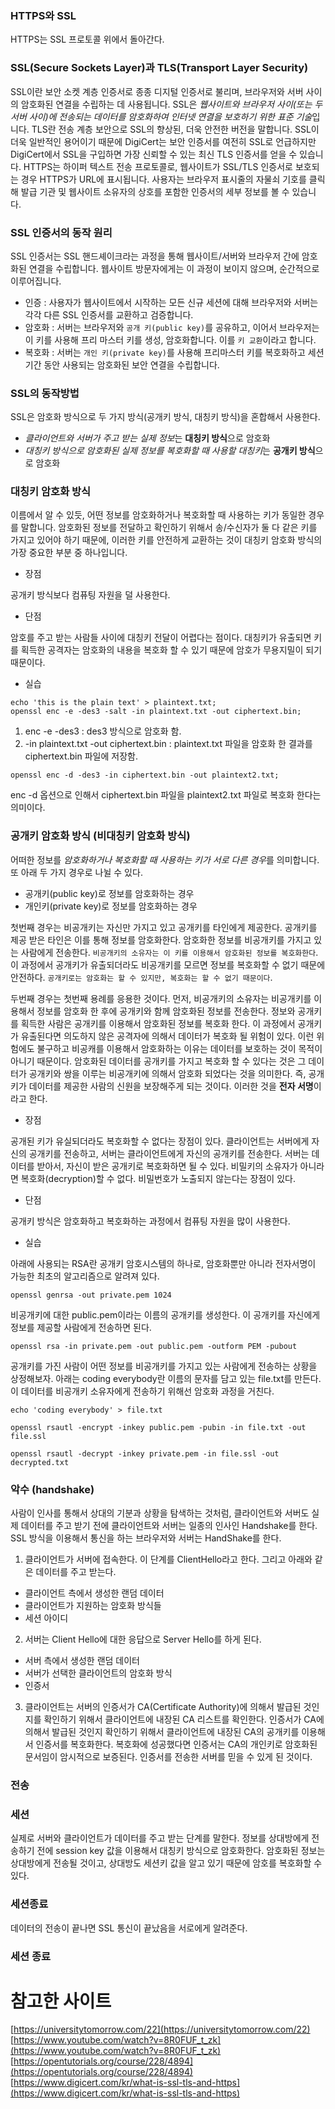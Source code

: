 ### HTTPS와 SSL 

HTTPS는 SSL 프로토콜 위에서 돌아간다. 
### SSL(Secure Sockets Layer)과 TLS(Transport Layer Security)

SSL이란 보안 소켓 계층 인증서로 종종 디지털 인증서로 불리며, 브라우저와 서버 사이의 암호화된 연결을 수립하는 데 사용됩니다. SSL은 *웹사이트와 브라우저 사이(또는 두 서버 사이)에 전송되는 데이터를 암호화하여 인터넷 연결을 보호하기 위한 표준 기술*입니다. 
TLS란 전송 계층 보안으로 SSL의 향상된, 더욱 안전한 버전을 말합니다. SSL이 더욱 일반적인 용어이기 때문에 DigiCert는 보안 인증서를 여전히 SSL로 언급하지만 DigiCert에서 SSL을 구입하면 가장 신뢰할 수 있는 최신 TLS 인증서를 얻을 수 있습니다. 
HTTPS는 하이퍼 텍스트 전송 프로토콜로, 웹사이트가 SSL/TLS 인증서로 보호되는 경우 HTTPS가 URL에 표시됩니다. 사용자는 브라우저 표시줄의 자물쇠 기호를 클릭해 발급 기관 및 웹사이트 소유자의 상호를 포함한 인증서의 세부 정보를 볼 수 있습니다. 

### SSL 인증서의 동작 원리

SSL 인증서는 SSL 핸드셰이크라는 과정을 통해 웹사이트/서버와 브라우저 간에 암호화된 연결을 수립합니다. 웹사이트 방문자에게는 이 과정이 보이지 않으며, 순간적으로 이루어집니다. 

- 인증 : 사용자가 웹사이트에서 시작하는 모든 신규 세션에 대해 브라우저와 서버는 각각 다른 SSL 인증서를 교환하고 검증합니다. 
- 암호화 : 서버는 브라우저와 `공개 키(public key)`를 공유하고, 이어서 브라우저는 이 키를 사용해 프리 마스터 키를 생성, 암호화합니다. 이를 `키 교환`이라고 합니다. 
- 복호화 : 서버는 `개인 키(private key)`를 사용해 프리마스터 키를 복호화하고 세션 기간 동안 사용되는 암호화된 보안 연결을 수립합니다. 

### SSL의 동작방법

SSL은 암호화 방식으로 두 가지 방식(공개키 방식, 대칭키 방식)을 혼합해서 사용한다. 

- *클라이언트와 서버가 주고 받는 실제 정보*는 **대칭키 방식**으로 암호화 
- *대칭키 방식으로 암호화된 실제 정보를 복호화할 때 사용할 대칭키*는 **공개키 방식**으로 암호화

### 대칭키 암호화 방식

이름에서 알 수 있듯, 어떤 정보를 암호화하거나 복호화할 때 사용하는 키가 동일한 경우를 말합니다. 암호화된 정보를 전달하고 확인하기 위해서 송/수신자가 둘 다 같은 키를 가지고 있어야 하기 때문에, 이러한 키를 안전하게 교환하는 것이 대칭키 암호화 방식의 가장 중요한 부분 중 하나입니다. 

- 장점

공개키 방식보다 컴퓨팅 자원을 덜 사용한다. 

- 단점

암호를 주고 받는 사람들 사이에 대칭키 전달이 어렵다는 점이다. 대칭키가 유출되면 키를 획득한 공격자는 암호화의 내용을 복호화 할 수 있기 때문에 암호가 무용지밀이 되기 때문이다. 

- 실습

```shell
echo 'this is the plain text' > plaintext.txt;
openssl enc -e -des3 -salt -in plaintext.txt -out ciphertext.bin;
```

1. enc -e -des3 : des3 방식으로 암호화 함. 
2. -in plaintext.txt -out ciphertext.bin : plaintext.txt 파일을 암호화 한 결과를 ciphertext.bin 파일에 저장함. 

```shell
openssl enc -d -des3 -in ciphertext.bin -out plaintext2.txt;
```

enc -d 옵션으로 인해서 ciphertext.bin 파일을 plaintext2.txt 파일로 복호화 한다는 의미이다.

### 공개키 암호화 방식 (비대칭키 암호화 방식)

어떠한 정보를 *암호화하거나 복호화할 때 사용하는 키가 서로 다른 경우*를 의미합니다. 또 아래 두 가지 경우로 나뉠 수 있다. 

- 공개키(public key)로 정보를 암호화하는 경우 
- 개인키(private key)로 정보를 암호화하는 경우 

첫번째 경우는 비공개키는 자신만 가지고 있고 공개키를 타인에게 제공한다. 공개키를 제공 받은 타인은 이를 통해 정보를 암호화한다. 암호화한 정보를 비공개키를 가지고 있는 사람에게 전송한다. `비공개키의 소유자는 이 키를 이용해서 암호화된 정보를 복호화한다`. 이 과정에서 공개키가 유출되더라도 비공개키를 모르면 정보를 복호화할 수 없기 때문에 안전하다. `공개키로는 암호화는 할 수 있지만, 복호화는 할 수 없기 때문이다`.

두번째 경우는 첫번째 용례를 응용한 것이다. 먼저, 비공개키의 소유자는 비공개키를 이용해서 정보를 암호화 한 후에 공개키와 함께 암호화된 정보를 전송한다. 정보와 공개키를 획득한 사람은 공개키를 이용해서 암호화된 정보를 복호화 한다. 이 과정에서 공개키가 유출된다면 의도하지 않은 공격자에 의해서 데이터가 복호화 될 위험이 있다. 이런 위험에도 불구하고 비공캐를 이용해서 암호화하는 이유는 데이터를 보호하는 것이 목적이 아니기 때문이다. 암호화된 데이터를 공개키를 가지고 복호화 할 수 있다는 것은 그 데이터가 공개키와 쌍을 이루는 비공개키에 의해서 암호화 되었다는 것을 의미한다. 즉, 공개키가 데이터를 제공한 사람의 신원을 보장해주게 되는 것이다. 이러한 것을 **전자 서명**이라고 한다. 

- 장점

공개된 키가 유실되더라도 복호화할 수 없다는 장점이 있다. 
클라이언트는 서버에게 자신의 공개키를 전송하고, 서버는 클라이언트에게 자신의 공개키를 전송한다. 
서버는 데이터를 받아서, 자신이 받은 공개키로 복호화하면 될 수 있다. 비밀키의 소유자가 아니라면 복호화(decryption)할 수 없다. 
비밀번호가 노출되지 않는다는 장점이 있다. 

- 단점

공개키 방식은 암호화하고 복호화하는 과정에서 컴퓨팅 자원을 많이 사용한다. 

- 실습

아래에 사용되는 RSA란 공개키 암호시스템의 하나로, 암호화뿐만 아니라 전자서명이 가능한 최초의 알고리즘으로 알려져 있다. 

```shell
openssl genrsa -out private.pem 1024
```

비공개키에 대한 public.pem이라는 이름의 공개키를 생성한다. 이 공개키를 자신에게 정보를 제공할 사람에게 전송하면 된다. 

```shell
openssl rsa -in private.pem -out public.pem -outform PEM -pubout
```

공개키를 가진 사람이 어떤 정보를 비공개키를 가지고 있는 사람에게 전송하는 상황을 상정해보자. 아래는 coding everybody란 이름의 문자를 담고 있는 file.txt를 만든다. 이 데이터를 비공개키 소유자에게 전송하기 위해선 암호화 과정을 거친다. 

```shell
echo 'coding everybody' > file.txt
```

```shell
openssl rsautl -encrypt -inkey public.pem -pubin -in file.txt -out file.ssl
```

```shell
openssl rsautl -decrypt -inkey private.pem -in file.ssl -out decrypted.txt
```

### 악수 (handshake)

사람이 인사를 통해서 상대의 기분과 상황을 탐색하는 것처럼, 클라이언트와 서버도 실제 데이터를 주고 받기 전에 클라이언트와 서버는 일종의 인사인 Handshake를 한다. 
SSL 방식을 이용해서 통신을 하는 브라우저와 서버는 HandShake를 한다. 

1. 클라이언트가 서버에 접속한다. 이 단계를 ClientHello라고 한다. 그리고 아래와 같은 데이터를 주고 받는다.
  - 클라이언트 측에서 생성한 랜덤 데이터
  - 클라이언트가 지원하는 암호화 방식들  
  - 세션 아이디 
2. 서버는 Client Hello에 대한 응답으로 Server Hello를 하게 된다. 
  - 서버 측에서 생성한 랜덤 데이터
  - 서버가 선택한 클라이언트의 암호화 방식
  - 인증서 
3. 클라이언트는 서버의 인증서가 CA(Certificate Authority)에 의해서 발급된 것인지를 확인하기 위해서 클라이언트에 내장된 CA 리스트를 확인한다. 인증서가 CA에 의해서 발급된 것인지 확인하기 위해서 클라이언트에 내장된 CA의 공개키를 이용해서 인증서를 복호화한다. 복호화에 성공했다면 인증서는 CA의 개인키로 암호화된 문서임이 암시적으로 보증된다. 인증서를 전송한 서버를 믿을 수 있게 된 것이다. 

### 전송 

### 세션

실제로 서버와 클라이언트가 데이터를 주고 받는 단계를 말한다. 정보를 상대방에게 전송하기 전에 session key 값을 이용해서 대칭키 방식으로 암호화한다. 암호화된 정보는 상대방에게 전송될 것이고, 상대방도 세션키 값을 알고 있기 때문에 암호를 복호화할 수 있다. 

### 세션종료

데이터의 전송이 끝나면 SSL 통신이 끝났음을 서로에게 알려준다. 

### 세션 종료 



# 참고한 사이트

[https://universitytomorrow.com/22](https://universitytomorrow.com/22)
[https://www.youtube.com/watch?v=8R0FUF_t_zk](https://www.youtube.com/watch?v=8R0FUF_t_zk)
[https://opentutorials.org/course/228/4894](https://opentutorials.org/course/228/4894)
[https://www.digicert.com/kr/what-is-ssl-tls-and-https](https://www.digicert.com/kr/what-is-ssl-tls-and-https)